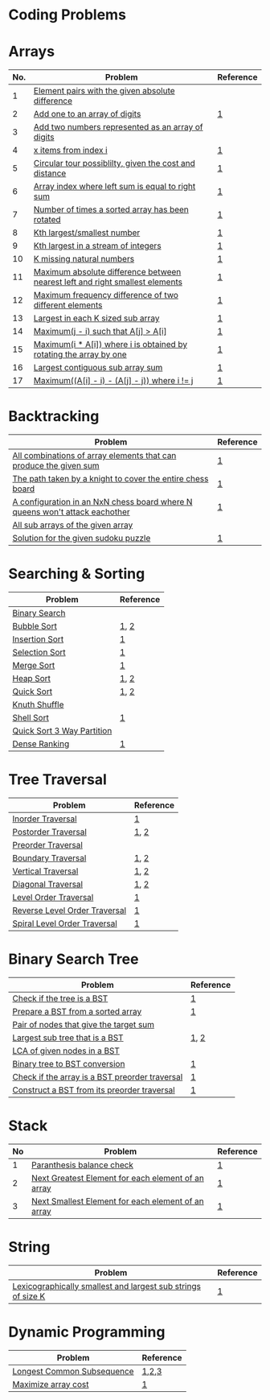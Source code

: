 # Coding Problems

# Arrays

|No.| Problem                                                  | Reference   |
|-|-------------------------------------------------------- |--------------------------------------------------------|
|1| [Element pairs with the given absolute difference](src/array/Absolute_Difference.java)||
|2| [Add one to an array of digits](src/array/Add_One_To_An_Array.java) | [1](http://codereview.stackexchange.com/questions/43343/add-one-to-a-number-represented-as-an-array-of-digits) |
|3| [Add two numbers represented as an array of digits](src/array/Add_Two_Arrays.java) |  |
|4| [x items from index i](src/array/Circular_Array.java)| [1](http://www.geeksforgeeks.org/circular-array/) |
|5| [Circular tour possiblilty, given the cost and distance](src/array/Circular_Tour.java)| [1](http://www.geeksforgeeks.org/find-a-tour-that-visits-all-stations/) |
|6| [Array index where left sum is equal to right sum](src/array/Equilibrium_Index.java)|[1](http://www.geeksforgeeks.org/equilibrium-index-of-an-array/)|
|7| [Number of times a sorted array has been rotated](src/array/Find_Rotations.java)|[1](https://practice.geeksforgeeks.org/problems/rotation4723/1)|
|8| [Kth largest/smallest number](src/array/Kth_Largest.java)|[1](http://www.geeksforgeeks.org/k-largestor-smallest-elements-in-an-array/)|
|9| [Kth largest in a stream of integers](src/array/Kth_Largest_In_An_Integer_Stream.java)|[1](http://www.geeksforgeeks.org/kth-largest-element-in-a-stream/)|
|10|[K missing natural numbers](src/array/Missing_Natural_Numbers.java)|[1](https://practice.geeksforgeeks.org/problems/first-k-natural-numbers2135/1#)|
|11|[Maximum absolute difference between nearest left and right smallest elements](src/array/Nearest_Difference.java)|[1](http://www.geeksforgeeks.org/find-maximum-difference-between-nearest-left-and-right-smaller-elements/)|
|12|[Maximum frequency difference of two different elements](src/array/Largest_Frequency_Difference.java)|[1](http://www.geeksforgeeks.org/maximum-difference-between-frequency-of-two-elements-such-that-element-having-greater-frequency-is-also-greater/)|
|13|[Largest in each K sized sub array](src/array/Largest_In_Each_K_Sized_Sub_Array.java)|[1](https://www.ideserve.co.in/learn/maximum-element-from-each-subarray-of-size-k-set-2)|
|14|[Maximum(j - i) such that A[j] > A[i]](src/array/Largest_Index_Difference.java)|[1](http://www.geeksforgeeks.org/given-an-array-arr-find-the-maximum-j-i-such-that-arrj-arri/)|
|15|[Maximum(i * A[i]) where i is obtained by rotating the array by one](src/array/Largest_Sum_Configuration.java)|[1](http://www.geeksforgeeks.org/maximum-sum-iarri-among-rotations-given-array/)|
|16|[Largest contiguous sub array sum](src/array/Largest_Sum_Sub_Array.java)|[1](https://www.geeksforgeeks.org/largest-sum-contiguous-subarray/)|
|17|[Maximum((A[i] - i) - (A[j] - j)) where i != j](src/array/Largest_Value.java)|[1](https://www.geeksforgeeks.org/maximize-value-of-arri-i-arrj-j-in-an-array/)|

# Backtracking

| Problem                                                    | Reference   |
| ---------------------------------------------------------- |--------------------------------------------------------|
| [All combinations of array elements that can produce the given sum](src/backtracking/Combination_Sum.java) | [1](https://discuss.leetcode.com/topic/46161/a-general-approach-to-backtracking-questions-in-java-subsets-permutations-combination-sum-palindrome-partitioning) |
| [The path taken by a knight to cover the entire chess board](src/array/Knights_Tour.java) | [1](http://www.geeksforgeeks.org/backtracking-set-1-the-knights-tour-problem/) |
| [A configuration in an NxN chess board where N queens won't attack eachother](src/array/N_Queens.java) | [1](http://www.geeksforgeeks.org/backtracking-set-3-n-queen-problem/) |
| [All sub arrays of the given array](src/array/Subsets.java) |  |
| [Solution for the given sudoku puzzle](src/array/Sudoku_Solver.java) | [1](http://www.geeksforgeeks.org/backtracking-set-7-suduku/) |

# Searching & Sorting
| Problem                                                    |Reference   |
| ---------------------------------------------------------- |--------------------------------------------------------|
| [Binary Search](src/sorting_searching/Binary_Search.java)| | |
| [Bubble Sort](src/sorting_searching/Bubble_Sort.java)| [1](https://visualgo.net/sorting), [2](https://www.cs.umd.edu/class/sum2003/cmsc311/Notes/BitOp/xor.html)|
| [Insertion Sort](src/sorting_searching/Insertion_Sort.java)| [1](https://visualgo.net/sorting)|
| [Selection Sort](src/sorting_searching/Selection_Sort.java)| [1](https://visualgo.net/sorting)|
| [Merge Sort](src/sorting_searching/Merge_Sort.java)| [1](https://visualgo.net/sorting)|
| [Heap Sort](src/sorting_searching/Heap_Sort.java)| [1](https://www.cs.usfca.edu/~galles/visualization/HeapSort.html), [2](https://www.geeksforgeeks.org/heap-sort/?ref=lbp) |
| [Quick Sort](src/sorting_searching/Quick_Sort.java)| [1](https://www.cs.usfca.edu/~galles/visualization/ComparisonSort.html), [2](https://www.geeksforgeeks.org/quick-sort/) |
| [Knuth Shuffle](src/sorting_searching/Knuth_Shuffle.java)| | 
| [Shell Sort](src/sorting_searching/Shell_Sort.java)| [1](https://www.geeksforgeeks.org/shellsort/)| 
| [Quick Sort 3 Way Partition](src/sorting_searching/Quick_Sort_Three_Way_Partition.java)| |
| [Dense Ranking](src/sorting_searching/Dense_Ranking.java)|[1](https://www.hackerrank.com/challenges/climbing-the-leaderboard/problem) |

# Tree Traversal
| Problem                                                    |Reference   |
| ---------------------------------------------------------- |--------------------------------------------------------|
| [Inorder Traversal](src/tree/traversal/Inorder_Traversal.java)| [1](http://www.geeksforgeeks.org/inorder-tree-traversal-without-recursion/) |
| [Postorder Traversal](src/tree/traversal/Postorder_Traversal.java)| [1](http://www.geeksforgeeks.org/iterative-postorder-traversal-using-stack/), [2](http://www.geeksforgeeks.org/iterative-postorder-traversal/)|
| [Preorder Traversal](src/tree/traversal/Preorder_Traversal.java)||
| [Boundary Traversal](src/tree/traversal/Boundary_Traversal.java)| [1](http://articles.leetcode.com/print-edge-nodes-boundary-of-binary/), [2](http://www.geeksforgeeks.org/boundary-traversal-of-binary-tree/)|
| [Vertical Traversal](src/tree/traversal/Vertical_Traversal.java)| [1](http://www.geeksforgeeks.org/print-binary-tree-vertical-order/), [2](http://javabypatel.blogspot.in/2015/10/print-binary-tree-in-vertical-order.html)|
| [Diagonal Traversal](src/tree/traversal/Diagonal_Traversal.java)| [1](http://www.geeksforgeeks.org/diagonal-traversal-of-binary-tree/), [2](http://ideone.com/VYVZyU)|
| [Level Order Traversal](src/tree/traversal/Level_Order_Traversal.java)| [1](http://www.geeksforgeeks.org/level-order-tree-traversal/)
| [Reverse Level Order Traversal](src/tree/traversal/Level_Order_Traversal_Reverse.java)| [1](https://www.geeksforgeeks.org/reverse-level-order-traversal/)|
| [Spiral Level Order Traversal](src/tree/traversal/Level_Order_Traversal_Spiral.java)| [1](http://www.geeksforgeeks.org/level-order-traversal-in-spiral-form/)|

# Binary Search Tree
| Problem | Reference |
| --------|-----------|
|[Check if the tree is a BST](src/tree/bst/Is_BST.java)|[1](https://www.hackerrank.com/challenges/is-binary-search-tree)|
|[Prepare a BST from a sorted array](src/tree/bst/BST_From_SortedArray.java)|[1](http://www.geeksforgeeks.org/sorted-array-to-balanced-bst/)|
|[Pair of nodes that give the target sum](src/tree/bst/BST_Sum_Pair.java)||
|[Largest sub tree that is a BST](src/tree/bst/Largest_Subtree_That_Is_BST.java)|[1](https://github.com/mission-peace/interview/blob/master/src/com/interview/tree/LargestBSTInBinaryTree.java), [2](http://www.geeksforgeeks.org/find-the-largest-subtree-in-a-tree-that-is-also-a-bst/)|
|[LCA of given nodes in a BST](src/tree/bst/LCA_BST.java)||
|[Binary tree to BST conversion](src/tree/bst/Convert_Binary_Tree_To_BST.java)|[1](http://www.geeksforgeeks.org/binary-tree-to-binary-search-tree-conversion/)|
|[Check if the array is a BST preorder traversal](src/tree/bst/Is_BST_Preorder_Traversal.java)|[1](http://www.geeksforgeeks.org/check-if-a-given-array-can-represent-preorder-traversal-of-binary-search-tree/)|
|[Construct a BST from its preorder traversal](src/tree/bst/BST_From_Preorder_Traversal.java)|[1](http://www.geeksforgeeks.org/construct-bst-from-given-preorder-traversa/)|

# Stack
|No| Problem | Reference |
|-|---------|-----------|
|1|[Paranthesis balance check](src/stack/Balanced_Paranthesis.java)|[1](http://www.geeksforgeeks.org/check-for-balanced-parentheses-in-an-expression/)|
|2|[Next Greatest Element for each element of an array](src/stack/Next_Greatest_Element.java)|[1](http://www.geeksforgeeks.org/next-greater-element/)|
|3|[Next Smallest Element for each element of an array](src/stack/Next_Smallest_Element.java)|[1](http://www.geeksforgeeks.org/next-greater-element/)|

# String
| Problem | Reference |
|---------|-----------|
|[Lexicographically smallest and largest sub strings of size K](src/string/Lexicographically_Smallest_Substring.java)|[1](https://www.hackerrank.com/challenges/java-string-compare/problem)|

# Dynamic Programming
| Problem | Reference |
|---------|-----------|
|[Longest Common Subsequence](src/dynamic_programming/Longest_Common_Subsequence.java)|[1](https://en.wikipedia.org/wiki/Longest_common_subsequence_problem),[2](http://www.geeksforgeeks.org/printing-longest-common-subsequence/),[3](http://www.geeksforgeeks.org/dynamic-programming-set-4-longest-common-subsequence/)|
|[Maximize array cost](src/dynamic_programming/Maximize_Array_Cost.java)|[1](https://www.hackerrank.com/challenges/sherlock-and-cost/problem)|

